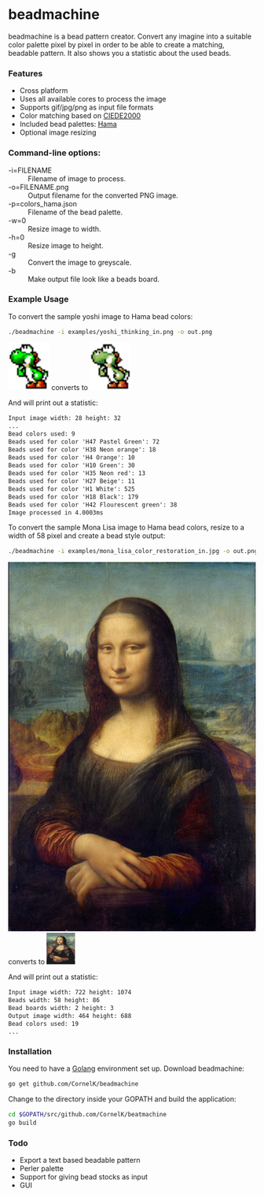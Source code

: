 # beadmachine
beadmachine is a bead pattern creator. Convert any imagine into a suitable color palette pixel by pixel in order to be able to create a matching, beadable pattern. It also shows you a statistic about the used beads.

### Features
- Cross platform
- Uses all available cores to process the image
- Supports gif/jpg/png as input file formats
- Color matching based on [CIEDE2000](http://en.wikipedia.org/wiki/Color_difference#CIEDE2000 "")
- Included bead palettes: [Hama](http://www.hama.dk "")
- Optional image resizing

### Command-line options:
<dl>
<dt>-i=FILENAME</dt>
  <dd>Filename of image to process.</dd>
<dt>-o=FILENAME.png</dt>
  <dd>Output filename for the converted PNG image.</dd>
<dt>-p=colors_hama.json</dt>
  <dd>Filename of the bead palette.</dd>
<dt>-w=0</dt>
  <dd>Resize image to width.</dd>
<dt>-h=0</dt>
  <dd>Resize image to height.</dd>
<dt>-g</dt>
  <dd>Convert the image to greyscale.</dd>
<dt>-b</dt>
  <dd>Make output file look like a beads board.</dd>
</dl>

### Example Usage
To convert the sample yoshi image to Hama bead colors:

```bash
./beadmachine -i examples/yoshi_thinking_in.png -o out.png
```

<img src="https://raw.githubusercontent.com/CornelK/beadmachine/master/examples/yoshi_thinking_in.png" alt="Yoshi thinking in" height="96" width="84"/> converts to <img src="https://raw.githubusercontent.com/CornelK/beadmachine/master/examples/yoshi_thinking_out.png" alt="Yoshi thinking out" height="96" width="84"/>

And will print out a statistic:
```
Input image width: 28 height: 32
...
Bead colors used: 9
Beads used for color 'H47 Pastel Green': 72
Beads used for color 'H38 Neon orange': 18
Beads used for color 'H4 Orange': 10
Beads used for color 'H10 Green': 30
Beads used for color 'H35 Neon red': 13
Beads used for color 'H27 Beige': 11
Beads used for color 'H1 White': 525
Beads used for color 'H18 Black': 179
Beads used for color 'H42 Flourescent green': 38
Image processed in 4.0003ms
```

To convert the sample Mona Lisa image to Hama bead colors, resize to a width of 58 pixel and create a bead style output:

```bash
./beadmachine -i examples/mona_lisa_color_restoration_in.jpg -o out.png -w 58 -b
```

<img src="https://raw.githubusercontent.com/CornelK/beadmachine/master/examples/mona_lisa_color_restoration_in.jpg" alt="Mona Lisa in"/> converts to <img src="https://raw.githubusercontent.com/CornelK/beadmachine/master/examples/mona_lisa_color_restoration_out.png" alt="Mona Lisa out" height="64" width="58"/>

And will print out a statistic:
```
Input image width: 722 height: 1074
Beads width: 58 height: 86
Bead boards width: 2 height: 3
Output image width: 464 height: 688
Bead colors used: 19
...
```


### Installation
You need to have a [Golang](http://golang.org/doc/install "") environment set up. Download beadmachine:

```bash
go get github.com/CornelK/beadmachine
```

Change to the directory inside your GOPATH and build the application:

```bash
cd $GOPATH/src/github.com/CornelK/beatmachine
go build
```

### Todo
- Export a text based beadable pattern
- Perler palette
- Support for giving bead stocks as input
- GUI
